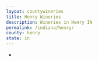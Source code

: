 ```yaml
---
layout: countywineries
title: Henry Wineries
description: Wineries in Henry IN
permalink: /indiana/henry/
county: henry
state: in
---
```

-
